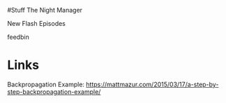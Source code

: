 #Stuff
The Night Manager

New Flash Episodes

feedbin

# Links
Backpropagation Example: https://mattmazur.com/2015/03/17/a-step-by-step-backpropagation-example/
